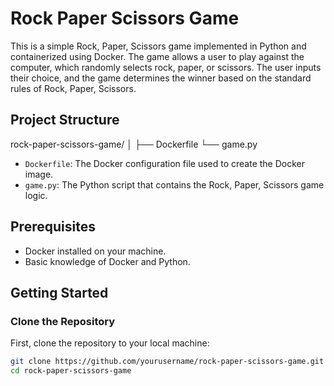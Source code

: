 # Rock Paper Scissors Game

This is a simple Rock, Paper, Scissors game implemented in Python and containerized using Docker.
The game allows a user to play against the computer, which randomly selects rock, paper, or scissors.
The user inputs their choice, and the game determines the winner based on the standard rules of Rock, Paper, Scissors.

## Project Structure

rock-paper-scissors-game/
│
├── Dockerfile
└── game.py


- `Dockerfile`: The Docker configuration file used to create the Docker image.
- `game.py`: The Python script that contains the Rock, Paper, Scissors game logic.

## Prerequisites

- Docker installed on your machine.
- Basic knowledge of Docker and Python.

## Getting Started

### Clone the Repository

First, clone the repository to your local machine:

```sh
git clone https://github.com/yourusername/rock-paper-scissors-game.git
cd rock-paper-scissors-game

